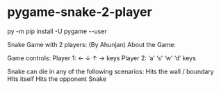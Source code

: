 # pygame-snake-2-player

py -m pip install -U pygame --user

Snake Game with 2 players: (By Ahunjan)
About the Game:

Game controls:
  Player 1: ← ↓ ↑ →   keys
  Player 2: ‘a’ ‘s’ ‘w’ ‘d’ keys

Snake can die in any of the following scenarios:
  Hits the wall / boundary
  Hits itself
  Hits the opponent Snake
  
